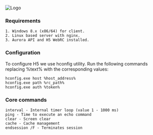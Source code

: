 ![Logo](http://83.212.115.112/cp/bg5.jpg)


### Requirements
	1. Windows 8.x (x86/64) for client.
	2. Linux based server with nginx.
	3. Aurora API and H5 WebRC installed.
	

### Configuration
To configure H5 we use hconfig utility. Run the following commands replacing %text% with the corresponding values:

	hconfig.exe host %host_address%
	hconfig.exe path %rc_path%
	hconfig.exe auth %token%


### Core commands
	interval - Internal timer loop (value 1 - 1000 ms)
	ping - Time to execute an echo command
	clear - Screen clear
	cache - Cache management
	endsession /F - Terminates session
		



